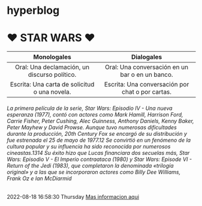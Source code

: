 # hyperblog
#  &hearts; STAR WARS &hearts;
| **Monologales**  |  **Dialogales** |
| :------------: | :------------: |
| Oral: Una declamación, un discurso político.  | Oral: Una conversación en un bar o en un banco.  |
| Escrita: Una carta de solicitud o una novela.  | Escrita: Una conversación por chat o por cartas.  |
###### La primera película de la serie, Star Wars: Episodio IV - Una nueva esperanza (1977), contó con actores como Mark Hamill, Harrison Ford, Carrie Fisher, Peter Cushing, Alec Guinness, Anthony Daniels, Kenny Baker, Peter Mayhew y David Prowse. Aunque tuvo numerosas dificultades durante la producción, 20th Century Fox se encargó de su distribución y fue estrenada el 25 de mayo de 1977.12​ Se convirtió en un fenómeno de la cultura popular y su influencia ha sido reconocida por numerosos cineastas.13​14​ Su éxito hizo que Lucas financiara dos secuelas más, Star Wars: Episodio V - El Imperio contraataca (1980) y Star Wars: Episode VI - Return of the Jedi (1983), que completaron la denominada «trilogía original» y a las que se incorporaron actores como Billy Dee Williams, Frank Oz e Ian McDiarmid
2022-08-18 16:58:30 Thursday
[Mas informacion aqui](https://es.wikipedia.org/wiki/Star_Wars "Mas informacion aqui")


